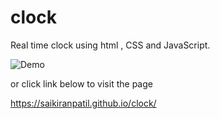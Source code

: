 # clock
Real time clock using html , CSS and JavaScript.


![Demo](https://user-images.githubusercontent.com/84263946/129076088-2a832f5a-85b0-4b4f-83b9-a49e65cc146c.gif)

or click link below to visit the page

https://saikiranpatil.github.io/clock/

